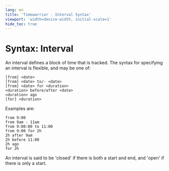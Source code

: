 ```yaml
---
lang: en
title: 'Timewarrior - Interval Syntax'
viewport: 'width=device-width, initial-scale=1'
hide_toc: true
---
```


# Syntax: Interval

An interval defines a block of time that is tracked.
The syntax for specifying an interval is flexible, and may be one of:

```console
[from] <date>
[from] <date> to/- <date>
[from] <date> for <duration>
<duration> before/after <date>
<duration> ago
[for] <duration>
```

Examples are:

```console
from 9:00
from 9am - 11am
from 9:00:00 to 11:00
from 9:00 for 2h
2h after 9am
2h before 11:00
2h ago
for 2h
```

An interval is said to be 'closed' if there is both a start and end, and 'open' if there is only a start.
